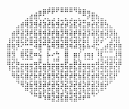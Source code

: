 ⠀⠀⠀⠀⠀⠀⢀⣤⣶⡾⡿⠟⠿⠿⠿⠻⣷⣶⣤⣀⠀⠀⠀⠀⠀⠀
⠀⠀⠀⠀⣠⣾⢿⢏⡡⣄⣠⢠⣀⣄⣠⣀⣄⣉⠞⣿⢷⣤⡀⠀⠀⠀
⠀⠀⣠⣾⢿⣽⣻⢾⣽⣞⣷⣻⣞⡾⣵⣯⢾⣭⡿⣞⣯⣿⣳⣄⠀⠀
⠀⣴⡿⣽⣻⡾⣯⣿⢾⣽⡾⣷⣻⢿⣽⡾⣿⣽⣻⣽⣟⣾⣽⣻⣧⠀
⢰⡿⣽⣟⡷⣿⣽⢾⣻⣷⣻⣽⢯⣿⢾⣽⡷⣯⡇⢸⡾⡽⠊⣱⢿⡇
⣿⢿⡝⢊⣉⣉⠺⣿⠉⣷⠻⠽⠿⣽⠻⠾⢽⡷⠷⠺⣍⣠⡾⣯⣟⣿
⣿⣻⠀⣿⢯⣟⠶⢮⠀⡧⠔⢓⠀⣿⠀⣶⡎⢰⢶⡆⠸⣏⣉⣉⣸⢿
⣿⡽⣧⣈⣉⣉⣤⡿⣀⣇⣘⣛⣀⡿⣀⣷⣳⣈⣉⣁⣼⣻⢾⣽⢯⣿
⠸⣟⣷⣯⢿⣽⣾⣻⢿⡽⣯⢿⣽⣻⣟⡷⣿⣽⣻⣽⢾⣻⣯⣟⣯⡇
⠀⠻⣷⢯⣿⣞⡷⣟⣯⣿⣻⢯⡷⣟⡾⣟⣷⣯⣟⣾⢿⣽⣞⣯⡟⠀
⠀⠀⠙⢿⣳⣯⢿⣻⣽⡾⣽⢯⣻⣝⣻⡽⣾⣳⡿⣽⣻⣾⡽⠋⠀⠀
⠀⠀⠀⠀⠛⢽⣟⣯⡷⣟⣯⢿⣱⢯⣷⣻⣽⢷⣟⣿⡳⠛⠁⠀⠀⠀
⠀⠀⠀⠀⠀⠀⠉⠛⠹⠿⣽⣻⣯⣿⢾⣽⠾⠟⠛⠈⠀⠀⠀⠀⠀⠀
